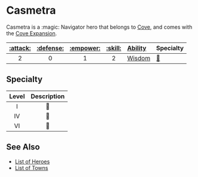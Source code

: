 # Casmetra

Casmetra is a :magic: Navigator hero that belongs to [Cove](../towns/cove.md), and comes with the [Cove Expansion](../content.md).

| [:attack:](../statistics/attack.md) | [:defense:](../statistics/defense.md) | [:empower:](../statistics/power.md) | [:skill:](../statistics/knowledge.md) | [Ability](../abilities/index.md) | Specialty |
| :---: | :---: | :---: | :---: | :--- | :--- |
| 2 | 0 | 1 | 2 | [Wisdom](../abilities/wisdom.md) | [🚧](#specialty) |


## Specialty

| Level | Description |
| :---: | :---: |
| Ⅰ | 🚧 |
| Ⅳ | 🚧 |
| Ⅵ | 🚧 |


## See Also

- [List of Heroes](index.md)
- [List of Towns](../towns/index.md)
